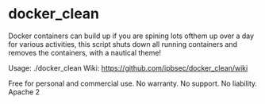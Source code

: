 # docker_clean
Docker containers can build up if you are spining lots ofthem up over a day for various activities, 
this script shuts down all running containers and removes the containers, with a nautical theme!

Usage: ./docker_clean
Wiki: https://github.com/ipbsec/docker_clean/wiki

Free for personal and commercial use.
No warranty.
No support.
No liability.
Apache 2

